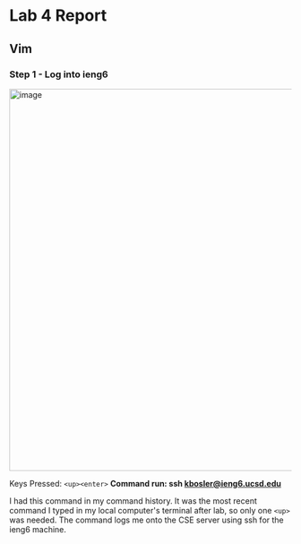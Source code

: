 # Lab 4 Report

## Vim

### Step 1 - Log into ieng6

<img width="682" alt="image" src="https://github.com/katrinab2727/cse15l-lab-reports/assets/149338452/cc93ecdb-f386-46c5-8f6a-2a07731b070c">

Keys Pressed: `<up><enter>`
**Command run: ssh kbosler@ieng6.ucsd.edu**

I had this command in my command history. It was the most recent command I typed in my local computer's terminal after lab, so only one `<up>` was needed. The command logs me onto the CSE server using ssh for the ieng6 machine.
